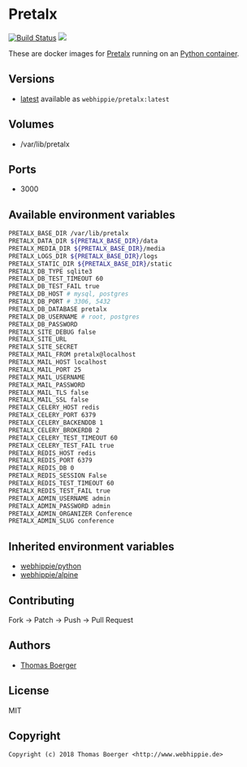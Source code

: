 # Pretalx

[![Build Status](https://cloud.drone.io/api/badges/dockhippie/pretalx/status.svg)](https://cloud.drone.io/dockhippie/pretalx)
[![](https://images.microbadger.com/badges/image/webhippie/pretalx.svg)](https://microbadger.com/images/webhippie/pretalx "Get your own image badge on microbadger.com")

These are docker images for [Pretalx](https://pretalx.org) running on an [Python container](https://registry.hub.docker.com/u/webhippie/python/).


## Versions

* [latest](./latest) available as `webhippie/pretalx:latest`


## Volumes

* /var/lib/pretalx


## Ports

* 3000


## Available environment variables

```bash
PRETALX_BASE_DIR /var/lib/pretalx
PRETALX_DATA_DIR ${PRETALX_BASE_DIR}/data
PRETALX_MEDIA_DIR ${PRETALX_BASE_DIR}/media
PRETALX_LOGS_DIR ${PRETALX_BASE_DIR}/logs
PRETALX_STATIC_DIR ${PRETALX_BASE_DIR}/static
PRETALX_DB_TYPE sqlite3
PRETALX_DB_TEST_TIMEOUT 60
PRETALX_DB_TEST_FAIL true
PRETALX_DB_HOST # mysql, postgres
PRETALX_DB_PORT # 3306, 5432
PRETALX_DB_DATABASE pretalx
PRETALX_DB_USERNAME # root, postgres
PRETALX_DB_PASSWORD
PRETALX_SITE_DEBUG false
PRETALX_SITE_URL
PRETALX_SITE_SECRET
PRETALX_MAIL_FROM pretalx@localhost
PRETALX_MAIL_HOST localhost
PRETALX_MAIL_PORT 25
PRETALX_MAIL_USERNAME
PRETALX_MAIL_PASSWORD
PRETALX_MAIL_TLS false
PRETALX_MAIL_SSL false
PRETALX_CELERY_HOST redis
PRETALX_CELERY_PORT 6379
PRETALX_CELERY_BACKENDDB 1
PRETALX_CELERY_BROKERDB 2
PRETALX_CELERY_TEST_TIMEOUT 60
PRETALX_CELERY_TEST_FAIL true
PRETALX_REDIS_HOST redis
PRETALX_REDIS_PORT 6379
PRETALX_REDIS_DB 0
PRETALX_REDIS_SESSION False
PRETALX_REDIS_TEST_TIMEOUT 60
PRETALX_REDIS_TEST_FAIL true
PRETALX_ADMIN_USERNAME admin
PRETALX_ADMIN_PASSWORD admin
PRETALX_ADMIN_ORGANIZER Conference
PRETALX_ADMIN_SLUG conference
```


## Inherited environment variables

* [webhippie/python](https://github.com/dockhippie/python#available-environment-variables)
* [webhippie/alpine](https://github.com/dockhippie/alpine#available-environment-variables)


## Contributing

Fork -> Patch -> Push -> Pull Request


## Authors

* [Thomas Boerger](https://github.com/tboerger)


## License

MIT


## Copyright

```
Copyright (c) 2018 Thomas Boerger <http://www.webhippie.de>
```
